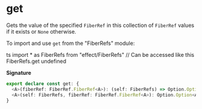 # get

Gets the value of the specified `FiberRef` in this collection of `FiberRef`
values if it exists or `None` otherwise.

To import and use `get` from the "FiberRefs" module:

ts
import \* as FiberRefs from "effect/FiberRefs"
// Can be accessed like this
FiberRefs.get
undefined

**Signature**

```ts
export declare const get: {
  <A>(fiberRef: FiberRef.FiberRef<A>): (self: FiberRefs) => Option.Option<A>
  <A>(self: FiberRefs, fiberRef: FiberRef.FiberRef<A>): Option.Option<A>
}
```
